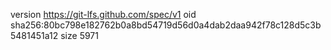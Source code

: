 version https://git-lfs.github.com/spec/v1
oid sha256:80bc798e182762b0a8bd54719d56d0a4dab2daa942f78c128d5c3b5481451a12
size 5971
